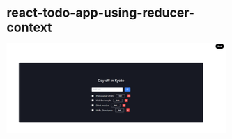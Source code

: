 
# react-todo-app-using-reducer-context
![react-todo-app-using-reducer-context](/src/assets/github-cover.png)
